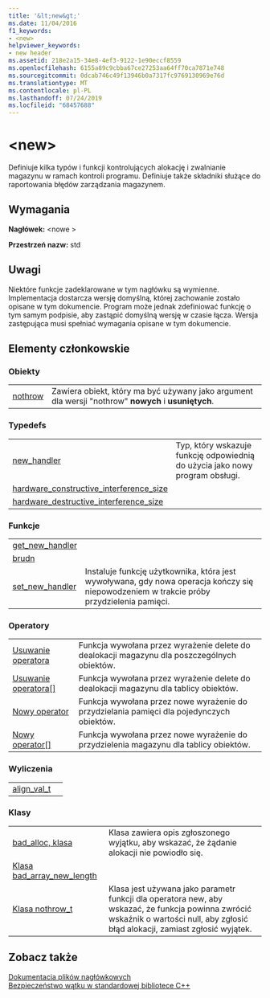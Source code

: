 ```yaml
---
title: '&lt;new&gt;'
ms.date: 11/04/2016
f1_keywords:
- <new>
helpviewer_keywords:
- new header
ms.assetid: 218e2a15-34e8-4ef3-9122-1e90eccf8559
ms.openlocfilehash: 6155a89c9cbba67ce27253aa64ff70ca7871e748
ms.sourcegitcommit: 0dcab746c49f13946b0a7317fc9769130969e76d
ms.translationtype: MT
ms.contentlocale: pl-PL
ms.lasthandoff: 07/24/2019
ms.locfileid: "68457688"
---
```

# <a name="ltnewgt"></a>&lt;new&gt;

Definiuje kilka typów i funkcji kontrolujących alokację i zwalnianie magazynu w ramach kontroli programu. Definiuje także składniki służące do raportowania błędów zarządzania magazynem.

## <a name="requirements"></a>Wymagania

**Nagłówek:** \<nowe >

**Przestrzeń nazw:** std

## <a name="remarks"></a>Uwagi

Niektóre funkcje zadeklarowane w tym nagłówku są wymienne. Implementacja dostarcza wersję domyślną, której zachowanie zostało opisane w tym dokumencie. Program może jednak zdefiniować funkcję o tym samym podpisie, aby zastąpić domyślną wersję w czasie łącza. Wersja zastępująca musi spełniać wymagania opisane w tym dokumencie.

## <a name="members"></a>Elementy członkowskie

### <a name="objects"></a>Obiekty

|||
|-|-|
|[nothrow](../standard-library/new-functions.md#nothrow)|Zawiera obiekt, który ma być używany jako argument dla wersji  "nothrow" **nowych** i **usuniętych**.|

### <a name="typedefs"></a>Typedefs

|||
|-|-|
|[new_handler](../standard-library/new-typedefs.md#new_handler)|Typ, który wskazuje funkcję odpowiednią do użycia jako nowy program obsługi.|
|[hardware_constructive_interference_size](../standard-library/new-typedefs.md#hardware_destructive_interference_size)||
|[hardware_destructive_interference_size](../standard-library/new-typedefs.md#hardware_destructive_interference_size)||

### <a name="functions"></a>Funkcje

|||
|-|-|
|[get_new_handler](../standard-library/new-functions.md#get_new_handler)||
|[brudn](../standard-library/new-functions.md#launder)||
|[set_new_handler](../standard-library/new-functions.md#set_new_handler)|Instaluje funkcję użytkownika, która jest wywoływana, gdy nowa operacja kończy się niepowodzeniem w trakcie próby przydzielenia pamięci.|

### <a name="operators"></a>Operatory

|||
|-|-|
|[Usuwanie operatora](../standard-library/new-operators.md#op_delete)|Funkcja wywołana przez wyrażenie delete do dealokacji magazynu dla poszczególnych obiektów.|
|[Usuwanie operatora&#91;&#93;](../standard-library/new-operators.md#op_delete_arr)|Funkcja wywołana przez wyrażenie delete do dealokacji magazynu dla tablicy obiektów.|
|[Nowy operator](../standard-library/new-operators.md#op_new)|Funkcja wywołana przez nowe wyrażenie do przydzielania pamięci dla pojedynczych obiektów.|
|[Nowy operator&#91;&#93;](../standard-library/new-operators.md#op_new_arr)|Funkcja wywołana przez nowe wyrażenie do przydzielenia magazynu dla tablicy obiektów.|

### <a name="enums"></a>Wyliczenia

|||
|-|-|
|[align_val_t](../standard-library/new-operators.md#op_align_val_t)||

### <a name="classes"></a>Klasy

|||
|-|-|
|[bad_alloc, klasa](../standard-library/bad-alloc-class.md)|Klasa zawiera opis zgłoszonego wyjątku, aby wskazać, że żądanie alokacji nie powiodło się.|
|[Klasa bad_array_new_length](../standard-library/bad-array-new-length.md)||
|[Klasa nothrow_t](../standard-library/nothrow-t-structure.md)|Klasa jest używana jako parametr funkcji dla operatora new, aby wskazać, że funkcja powinna zwrócić wskaźnik o wartości null, aby zgłosić błąd alokacji, zamiast zgłosić wyjątek.|

## <a name="see-also"></a>Zobacz także

[Dokumentacja plików nagłówkowych](../standard-library/cpp-standard-library-header-files.md)\
[Bezpieczeństwo wątku w standardowej bibliotece C++](../standard-library/thread-safety-in-the-cpp-standard-library.md)
